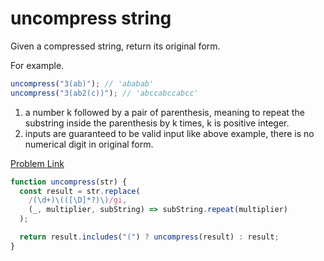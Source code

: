# uncompress string

Given a compressed string, return its original form.

For example.

```js
uncompress("3(ab)"); // 'ababab'
uncompress("3(ab2(c))"); // 'abccabccabcc'
```

1. a number k followed by a pair of parenthesis, meaning to repeat the substring inside the parenthesis by k times, k is positive integer.
2. inputs are guaranteed to be valid input like above example, there is no numerical digit in original form.

[Problem Link](https://bigfrontend.dev/problem/uncompress-string)

```javascript
function uncompress(str) {
  const result = str.replace(
    /(\d+)\(([\D]*?)\)/gi,
    (_, multiplier, subString) => subString.repeat(multiplier)
  );

  return result.includes("(") ? uncompress(result) : result;
}
```

